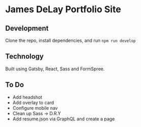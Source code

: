 # James DeLay Portfolio Site

## Development

Clone the repo, install dependencies, and run `npm run develop`

## Technology

Built using Gatsby, React, Sass and FormSpree.

## To Do

- Add headshot
- Add overlay to card
- Configure mobile nav
- Clean up Sass -> D.R.Y
- Add resume.json via GraphQL and create a page
